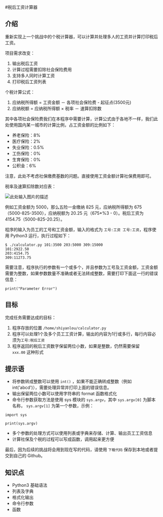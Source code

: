 #税后工资计算器

## 介绍

重新实现上一个挑战中的个税计算器，可以计算并处理多人的工资并计算打印税后工资。

项目需求改变：

1. 输出税后工资
2. 计算过程需要扣除社会保险费用
3. 支持多人同时计算工资
4. 打印税后工资列表

个税计算公式：

1. 应纳税所得额 = 工资金额 － 各项社会保险费 - 起征点(3500元)
2. 应纳税额 = 应纳税所得额 × 税率 － 速算扣除数

其中各项社会保险费我们在本程序中需要计算，计算公式由于各地不一样，我们此处使用国内某一城市的计算比例，占工资金额的比例如下：

* 养老保险：8%
* 医疗保险：2%
* 失业保险：0.5%
* 工伤保险：0%
* 生育保险：0%
* 公积金：6%

注意，此处不考虑社保缴费基数的问题。直接使用工资金额计算社保费用即可。

税率及速算扣除数对应表：

![此处输入图片的描述](http://og3gw09bm.bkt.clouddn.com/2017-10-17-document-uid1labid3537timestamp1505020786510.png)

例如工资金额为 5000，那么五险一金缴纳 825 元，应纳税所得额为 675（5000-825-3500），应纳税额为 20.25 元（675*%3 - 0）。税后工资为 4154.75（5000-825-20.25）。

程序的输入为员工的工号和工资金额，输入的格式为 `工号:工资 工号:工资`，程序使用 Python3 运行，执行过程如下：

```
$ ./calculator.py 101:3500 203:5000 309:15000
101:2922.50
203:4154.75
309:11273.75

```

需要注意，程序执行的参数有一个或多个，并且参数为工号及工资金额，工资金额需要为整数，如果参数数量不准确或者无法转成整数，需要打印下面这一行的错误信息：

```
print("Parameter Error")

```

## 目标

完成任务需要达成的目标：

1. 程序存放的位置 `/home/shiyanlou/calculator.py`
2. 程序可以处理1个及多个员工工资计算，输出的内容为1行或多行，每行内容必须为`工号:税后工资`
3. 程序返回的税后工资数字保留两位小数，如果是整数，仍然需要保留`xxx.00` 这种形式

## 提示语

* 将参数转成整数可以使用 `int()` ，如果不能正确转成整数（例如 int('abcd')），需要处理异常并打印上面的错误信息。
* 输出保留两位小数可以使用字符串的 format 函数格式化
* 命令行参数获取方法是使用 sys 模块的 `sys.argv`，其中 `sys.argv[0]` 为脚本名称， `sys.argv[1]` 为第一个参数，示例：

```
import sys

print(sys.argv)

```

* 多个参数的处理方式可以使用列表或字典来存储、计算、输出员工工资信息
* 计算社保及个税的过程可以写成函数，调用起来更方便

最后，因为后续的挑战将会用到现在写的代码，请使用 `下载代码` 保存到本地或者提交到自己的 Github。

## 知识点

* Python3 基础语法
* 列表及字典
* 格式化输出
* 命令行参数
* 函数

